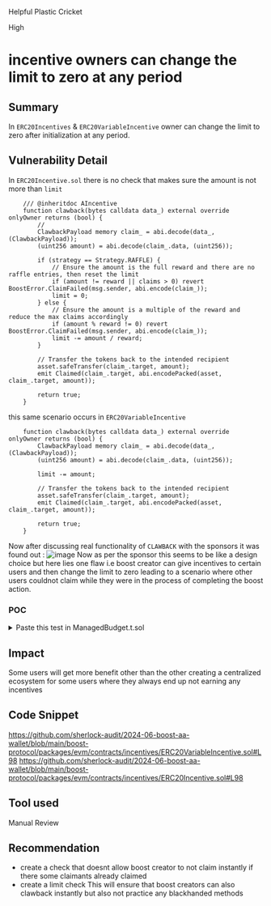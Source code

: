 Helpful Plastic Cricket

High

# incentive owners can change the limit to zero at any period

## Summary
In `ERC20Incentives` & `ERC20VariableIncentive` owner can change the limit to zero after initialization at any period.
## Vulnerability Detail
In `ERC20Incentive.sol` there is no check that makes sure the amount is not more than `limit`
```solidity
    /// @inheritdoc AIncentive
    function clawback(bytes calldata data_) external override onlyOwner returns (bool) {
        //
        ClawbackPayload memory claim_ = abi.decode(data_, (ClawbackPayload)); 
        (uint256 amount) = abi.decode(claim_.data, (uint256));

        if (strategy == Strategy.RAFFLE) {
            // Ensure the amount is the full reward and there are no raffle entries, then reset the limit
            if (amount != reward || claims > 0) revert BoostError.ClaimFailed(msg.sender, abi.encode(claim_));
            limit = 0;
        } else {
            // Ensure the amount is a multiple of the reward and reduce the max claims accordingly
            if (amount % reward != 0) revert BoostError.ClaimFailed(msg.sender, abi.encode(claim_));
            limit -= amount / reward;
        }

        // Transfer the tokens back to the intended recipient
        asset.safeTransfer(claim_.target, amount);
        emit Claimed(claim_.target, abi.encodePacked(asset, claim_.target, amount));

        return true;
    }
```
this same scenario occurs in `ERC20VariableIncentive` 
```solidity
    function clawback(bytes calldata data_) external override onlyOwner returns (bool) {
        ClawbackPayload memory claim_ = abi.decode(data_, (ClawbackPayload));
        (uint256 amount) = abi.decode(claim_.data, (uint256));

        limit -= amount;

        // Transfer the tokens back to the intended recipient
        asset.safeTransfer(claim_.target, amount);
        emit Claimed(claim_.target, abi.encodePacked(asset, claim_.target, amount));

        return true;
    }
```
Now after discussing real functionality of `CLAWBACK` with the sponsors it was found out :
![image](https://github.com/user-attachments/assets/6f37b5e0-64af-4c8c-8d22-f495a93b08cf)
Now as per the sponsor this seems to be like a design choice but here lies one flaw i.e boost creator can give incentives to certain users and then change the limit to zero leading to a scenario where other users couldnot claim while they were in the process of completing the boost action.
### POC
<details markdown='1'><summary>Paste this test in ManagedBudget.t.sol</summary> 

```solidity
 function testClawback_ERC1155_limitzero() public {
        // Approve the budget to transfer tokens
        mockERC1155.setApprovalForAll(address(managedBudget), true);

        // Allocate 100 of token ID 42 to the budget
        bytes memory data = abi.encode(
            ABudget.Transfer({
                assetType: ABudget.AssetType.ERC1155,
                asset: address(mockERC1155),
                target: address(this),
                data: abi.encode(ABudget.ERC1155Payload({tokenId: 42, amount: 100, data: ""}))
            })
        );
        managedBudget.allocate(data);
        assertEq(managedBudget.available(address(mockERC1155), 42), 100);

        // Reclaim all of token ID 42 from the budget
        data= _makeERC1155Transfer(address(mockERC1155), address(this), 42, 0, "");

        assertTrue(managedBudget.clawback(data));

        // Ensure the budget has 1 of token ID 42 left
        assertEq(managedBudget.available(address(mockERC1155), 42), 0);
    }

```

Run:   `forge test --match-path test/budgets/ManagedBudget.t.sol --match-test testClawback_ERC1155_limitzero`
</details> 

## Impact
Some users will get more benefit other than the other creating a centralized ecosystem for some users where they always end up not earning any incentives
## Code Snippet
https://github.com/sherlock-audit/2024-06-boost-aa-wallet/blob/main/boost-protocol/packages/evm/contracts/incentives/ERC20VariableIncentive.sol#L98
https://github.com/sherlock-audit/2024-06-boost-aa-wallet/blob/main/boost-protocol/packages/evm/contracts/incentives/ERC20Incentive.sol#L98
## Tool used

Manual Review

## Recommendation
- create a check that doesnt allow boost creator to not claim instantly if there some claimants already claimed
- create a limit check
This will ensure that boost creators can also clawback instantly but also not practice any blackhanded methods